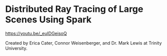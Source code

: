 # Distributed Ray Tracing of Large Scenes Using Spark

https://youtu.be/_euIDGeisoQ

Created by Erica Cater, Connor Weisenberger, and Dr. Mark Lewis at Trinity University.
